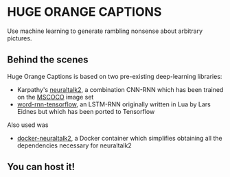 # HUGE ORANGE CAPTIONS
Use machine learning to generate rambling nonsense about arbitrary pictures.

## Behind the scenes
Huge Orange Captions is based on two pre-existing deep-learning libraries:
* Karpathy's [neuraltalk2](https://github.com/karpathy/neuraltalk2), a combination CNN-RNN which has been trained on the [MSCOCO](http://mscoco.org/) image set
* [word-rnn-tensorflow](https://github.com/hunkim/word-rnn-tensorflow), an LSTM-RNN originally written in Lua by Lars Eidnes but which has been ported to Tensorflow

Also used was
* [docker-neuraltalk2](https://github.com/SaMnCo/docker-neuraltalk2), a Docker container which simplifies obtaining all the dependencies necessary for neuraltalk2

## You can host it!
